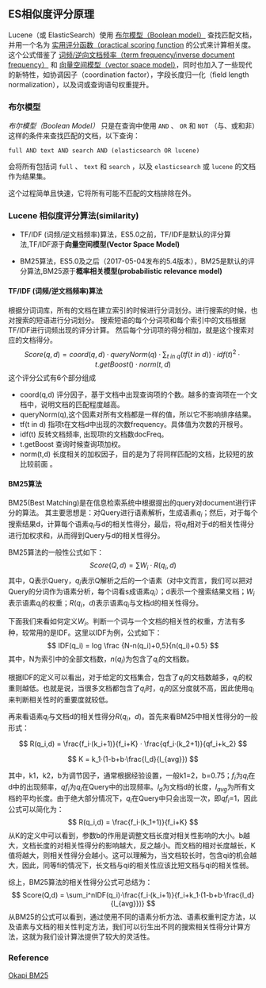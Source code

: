 ## ES相似度评分原理

Lucene（或 ElasticSearch）使用 [布尔模型（Boolean model）](http://en.wikipedia.org/wiki/Standard_Boolean_model) 查找匹配文档， 并用一个名为 [实用评分函数（practical scoring function](https://www.elastic.co/guide/cn/elasticsearch/guide/current/practical-scoring-function.html) 的公式来计算相关度。这个公式借鉴了 [词频/逆向文档频率（term frequency/inverse document frequency）](http://en.wikipedia.org/wiki/Tfidf) 和 [向量空间模型（vector space model）](http://en.wikipedia.org/wiki/Vector_space_model)，同时也加入了一些现代的新特性，如协调因子（coordination factor），字段长度归一化（field length normalization），以及词或查询语句权重提升。

### 布尔模型

*布尔模型（Boolean Model）* 只是在查询中使用 `AND` 、 `OR` 和 `NOT` （与、或和非）这样的条件来查找匹配的文档，以下查询：

```
full AND text AND search AND (elasticsearch OR lucene)
```

会将所有包括词 `full` 、 `text` 和 `search` ，以及 `elasticsearch` 或 `lucene` 的文档作为结果集。

这个过程简单且快速，它将所有可能不匹配的文档排除在外。



### Lucene 相似度评分算法(similarity)

- TF/IDF (词频/逆文档频率)算法，ES5.0之前，TF/IDF是默认的评分算法,TF/IDF源于**向量空间模型(Vector Space Model)**

- BM25算法，ES5.0及之后（2017-05-04发布的5.4版本），BM25是默认的评分算法,BM25源于**概率相关模型(probabilistic relevance model)**

  

#### TF/IDF (词频/逆文档频率)算法

根据分词词库，所有的文档在建立索引的时候进行分词划分。进行搜索的时候，也对搜索的短语进行分词划分。 搜索短语的每个分词项和每个索引中的文档根据TF/IDF进行词频出现的评分计算。 然后每个分词项的得分相加，就是这个搜索对应的文档得分。 
$$
Score(q,d) = coord(q,d) · queryNorm(q) · \sum_{t\ in\ q} (tf(t\ in\ d))·idf(t)^2·t.getBoost() · norm(t,d)
$$
这个评分公式有6个部分组成

- coord(q,d) 评分因子，基于文档中出现查询项的个数。越多的查询项在一个文档中，说明文档的匹配程度越高。
- queryNorm(q),这个因素对所有文档都是一样的值，所以它不影响排序结果。 
- tf(t in d) 指项t在文档d中出现的次数frequency。具体值为次数的开根号。
- idf(t) 反转文档频率, 出现项t的文档数docFreq。
- t.getBoost 查询时候查询项加权。
- norm(t,d) 长度相关的加权因子，目的是为了将同样匹配的文档，比较短的放比较前面 。

#### BM25算法

BM25(Best Matching)是在信息检索系统中根据提出的query对document进行评分的算法。 其主要思想是：对Query进行语素解析，生成语素$q_i$；然后，对于每个搜索结果d，计算每个语素$q_i$与d的相关性得分，最后，将$q_i$相对于d的相关性得分进行加权求和，从而得到Query与d的相关性得分。

BM25算法的一般性公式如下：
$$
Score(Q,d) = \sum W_i · R(q_i,d)
$$
其中，Q表示Query，$q_i$表示Q解析之后的一个语素（对中文而言，我们可以把对Query的分词作为语素分析，每个词看s成语素$q_i$）；d表示一个搜索结果文档；$W_i$表示语素$q_i$的权重；$R(q_i，d)$表示语素$q_i$与文档d的相关性得分。

下面我们来看如何定义$W_i$。判断一个词与一个文档的相关性的权重，方法有多种，较常用的是IDF。这里以IDF为例，公式如下：
$$
IDF(q_i) = log \frac {N-n(q_i)+0,5}{n(q_i)+0.5}
$$
其中，N为索引中的全部文档数，$n(q_i)$为包含了$q_i$的文档数。

根据IDF的定义可以看出，对于给定的文档集合，包含了$q_i$的文档数越多，$q_i$的权重则越低。也就是说，当很多文档都包含了$q_i$时，$q_i$的区分度就不高，因此使用$q_i$来判断相关性时的重要度就较低。

再来看语素$q_i$与文档d的相关性得分$R(q_i，d)$。首先来看BM25中相关性得分的一般形式：


$$
R(q_i,d) = \frac{f_i·(k_i+1)}{f_i+K} · \frac{qf_i·(k_2+1)}{qf_i+k_2}
$$

$$
K = k_1·(1-b+b·\frac{l_d}{l_{avg}})
$$

其中，k1，k2，b为调节因子，通常根据经验设置，一般k1=2，b=0.75；$f_i$为$q_i$在d中的出现频率，$qf_i$为$q_i$在Query中的出现频率。$l_d$为文档d的长度，$l_{avg}$为所有文档的平均长度。由于绝大部分情况下，$q_i$在Query中只会出现一次，即$qf_i$=1，因此公式可以简化为：
$$
R(q_i,d) = \frac{f_i·(k_1+1)}{f_i+K}
$$
从K的定义中可以看到，参数b的作用是调整文档长度对相关性影响的大小。b越大，文档长度的对相关性得分的影响越大，反之越小。而文档的相对长度越长，K值将越大，则相关性得分会越小。这可以理解为，当文档较长时，包含qi的机会越大，因此，同等fi的情况下，长文档与qi的相关性应该比短文档与qi的相关性弱。

综上，BM25算法的相关性得分公式可总结为：
$$
Score(Q,d) = \sum_i^nIDF(q_i)·\frac{f_i·(k_i+1)}{f_i+k_1·(1-b+b·\frac{l_d}{l_{avg}})}
$$
从BM25的公式可以看到，通过使用不同的语素分析方法、语素权重判定方法，以及语素与文档的相关性判定方法，我们可以衍生出不同的搜索相关性得分计算方法，这就为我们设计算法提供了较大的灵活性。

 

### Reference

[Okapi BM25](https://en.wikipedia.org/wiki/Okapi_BM25)

 

 